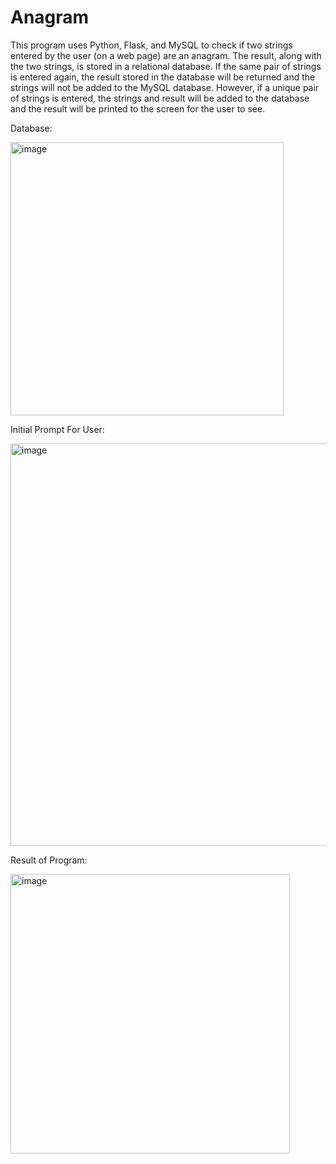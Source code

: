 # Anagram
This program uses Python, Flask, and MySQL to check if two strings entered by the user (on a web page) are an anagram. The result, along with the two strings, is stored in a relational database. If the same pair of strings is entered again, the result stored in the database will be returned and the strings will not be added to the MySQL database. However, if a unique pair of strings is entered, the strings and result will be added to the database and the result will be printed to the screen for the user to see.

Database:

<img width="437" alt="image" src="https://user-images.githubusercontent.com/81287555/188027106-3350ec9d-3dfc-4bef-84ab-943e33630770.png">

Initial Prompt For User:

<img width="644" alt="image" src="https://user-images.githubusercontent.com/81287555/188027146-6a0dca79-e8e7-4a14-b1b6-40df5bba511f.png">

Result of Program:

<img width="447" alt="image" src="https://user-images.githubusercontent.com/81287555/188027181-3a0323d2-06e6-4a1b-b0f9-2a922ebf8a10.png">
